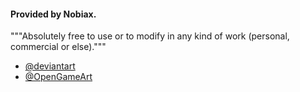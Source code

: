 #### Provided by Nobiax.

"""Absolutely free to use or to modify in any kind of work (personal, commercial or else)."""

- [@deviantart](nobiax.deviantart.com)
- [@OpenGameArt](https://opengameart.org/users/yughues)
